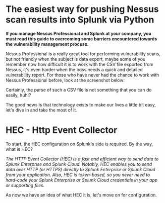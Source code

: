 # The easiest way for pushing Nessus scan results into Splunk via Python

**If you manage Nessus Professional and Splunk at your company, you must read this guide to overcoming some barriers encountered towards the vulnerability management process.**

Nessus Professional is a really great tool for performing vulnerability scans, but not friendly when the subject is data export, maybe some of you remember now how difficult it is to work with the CSV file exported from Nessus, it's even harder when the boss needs a quick and detailed vulnerability report. For those who have never had the chance to work with Nessus Professional before, look at the screenshot below:


Certainly, the parse of such a CSV file is not something that you can do easily, huh!?

The good news is that technology exists to make our lives a little bit easy, let's dive in and take the most of it.

# HEC - Http Event Collector

To start, the HEC configuration on Splunk's side is required. By the way, what is HEC?

*The HTTP Event Collector (HEC) is a fast and efficient way to send data to Splunk Enterprise and Splunk Cloud. Notably, HEC enables you to send data over HTTP (or HTTPS) directly to Splunk Enterprise or Splunk Cloud from your application. Also, HEC is token-based, so you never need to hard-code your Splunk Enterprise or Splunk Cloud credentials in your app or supporting files.*

As now we have an idea of what HEC it is, let's move on for configuration.
